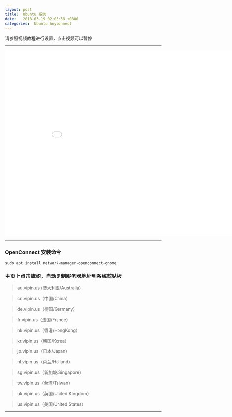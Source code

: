 ```yaml
---
layout: post
title:  Ubuntu 系统
date:   2018-03-19 02:05:38 +0800
categories:  Ubuntu Anyconnect
---
```


请参照视频教程进行设置，点击视频可以暂停

****
<iframe width="900" height="600" src="/files/Ubuntu.mp4" frameborder="0" allow="autoplay; encrypted-media" allowfullscreen></iframe>

****

### OpenConnect 安装命令

```
sudo apt install network-manager-openconnect-gnome
```

### 主页上点击旗帜，自动复制服务器地址到系统剪贴板

>au.vipin.us (澳大利亚/Australia)

>cn.vipin.us（中国/China）

>de.vipin.us（德国/Germany）

>fr.vipin.us（法国/France）

>hk.vipin.us（香港/HongKong）

>kr.vipin.us（韩国/Korea）

>jp.vipin.us（日本/Japan）

>nl.vipin.us（荷兰/Holland）

>sg.vipin.us（新加坡/Singapore）

>tw.vipin.us（台湾/Taiwan）

>uk.vipin.us（英国/United Kingdom）

>us.vipin.us（美国/United States）

****
